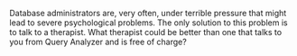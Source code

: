 Database administrators are, very often, under terrible pressure that might lead to severe psychological problems. The only solution to this problem is to talk to a therapist. What therapist could be better than one that talks to you from Query Analyzer and is free of charge?
